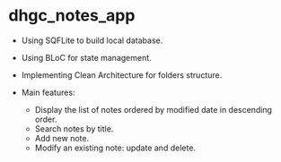 # dhgc_notes_app

- Using SQFLite to build local database.
- Using BLoC for state management.
- Implementing Clean Architecture for folders structure.

- Main features:
  + Display the list of notes ordered by modified date in descending order.
  + Search notes by title.
  + Add new note.
  + Modify an existing note: update and delete.
